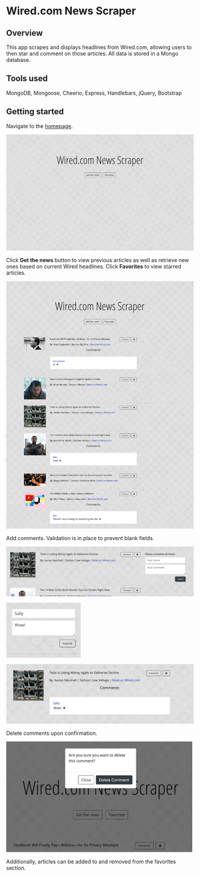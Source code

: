 # Wired.com News Scraper

## Overview
This app scrapes and displays headlines from Wired.com, allowing users to then star and comment on those articles. All data is stored in a Mongo database.

## Tools used
MongoDB, Mongoose, Cheerio, Express, Handlebars, jQuery, Bootstrap

## Getting started
Navigate to the [homepage](https://desolate-stream-48224.herokuapp.com/).

![News Scraper Main](./images/main.png)

Click **Get the news** button to view previous articles as well as retrieve new ones based on current Wired headlines. Click **Favorites** to view starred articles.

![News Scraper Articles](./images/articles.png)

Add comments. Validation is in place to prevent blank fields.

![Comment Validation](./images/validation.png)

<img src="./images/add-comment.png" style="width: 200px" alt="Add Comment">

![Comment Added](./images/commented.png)

Delete comments upon confirmation.

<img src="./images/confirm-delete.png" style="width: 500px" alt="Add Comment">

Additionally, articles can be added to and removed from the favorites section.